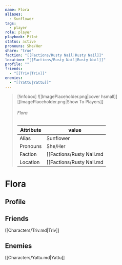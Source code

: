 ```yaml
---
name: Flora
aliases:
  - Sunflower
tags:
  - player
role: player
playbook: Pilot
status: active
pronouns: She/Her
share: "true"
faction: "[[Factions/Rusty Nail|Rusty Nail]]"
location: "[[Factions/Rusty Nail|Rusty Nail]]"
profile: ""
friends:
  - "[[Triv|Triv]]"
enemies:
  - "[[Yattu|Yattu]]"
---
```



> [!infobox]
> ![[ImagePlaceholder.png|cover hsmall]]
> [[ImagePlaceholder.png|Show To Players]]
> ###### Flora
> Attribute |  value |
> ---|---|
> Alias | Sunflower
> Pronouns | She/Her
> Faction | [[Factions/Rusty Nail.md|Rusty Nail]]
> Location | [[Factions/Rusty Nail.md|Rusty Nail]] |

# Flora
## Profile


## Friends
[[Characters/Triv.md|Triv]]

## Enemies
[[Characters/Yattu.md|Yattu]]
